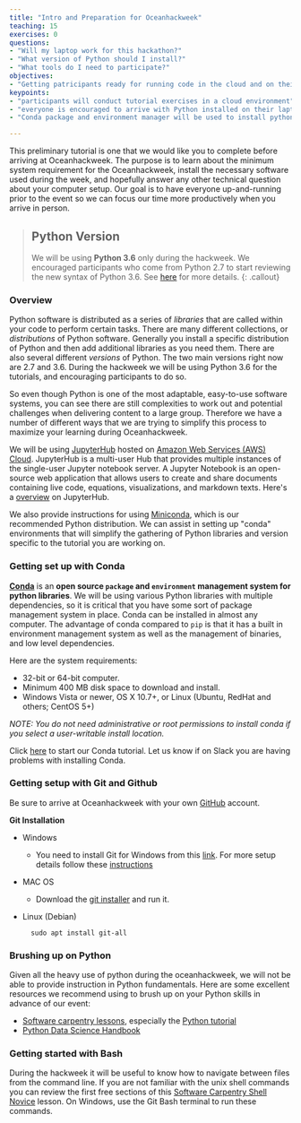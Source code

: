 ```yaml
---
title: "Intro and Preparation for Oceanhackweek"
teaching: 15
exercises: 0
questions:
- "Will my laptop work for this hackathon?"
- "What version of Python should I install?"
- "What tools do I need to participate?" 
objectives:
- "Getting patricipants ready for running code in the cloud and on their local machines during the geohackweek"
keypoints:
- "participants will conduct tutorial exercises in a cloud environment"
- "everyone is encouraged to arrive with Python installed on their laptop for the project work"
- "Conda package and environment manager will be used to install python and other libraries"

---
```

This preliminary tutorial is one that we would like you to complete before arriving at Oceanhackweek. The purpose is to learn about the minimum system requirement for the Oceanhackweek, install the necessary software used during the week, and hopefully answer any other technical question about your computer setup. Our goal is to have everyone up-and-running prior to the event so we can focus our time more productively when you arrive in person.

> ## Python Version
> We will be using **Python 3.6** only during the hackweek. We encouraged participants who come from Python 2.7 to start reviewing the new syntax of Python 3.6.
> See [here](https://wiki.python.org/moin/Python2orPython3) for more details.
{: .callout}

### Overview

Python software is distributed as a series of *libraries* that are called within your code to perform certain tasks. There are many different collections, or *distributions* of Python software. Generally you install a specific distribution of Python and then add additional libraries as you need them. There are also several different *versions* of Python. The two main versions right now are 2.7 and 3.6. During the hackweek we will be using Python 3.6 for the tutorials, and encouraging participants to do so.

So even though Python is one of the most adaptable, easy-to-use software systems, you can see there are still complexities to work out and potential challenges when delivering content to a large group. Therefore we have a number of different ways that we are trying to simplify this process to maximize your learning during Oceanhackweek.

We will be using [JupyterHub](https://jupyterhub.readthedocs.io/en/latest/) hosted on [Amazon Web Services (AWS) Cloud](https://aws.amazon.com/). JupyterHub is a multi-user Hub that provides multiple instances of the single-user Jupyter notebook server. A Jupyter Notebook is an open-source web application that allows users to create and share documents containing live code, equations, visualizations, and markdown texts. Here's a [overview](https://www.slideshare.net/willingc/jupyterhub-a-thing-explainer-overview?from_action=save) on JupyterHub.

We also provide instructions for using [Miniconda](https://conda.io/miniconda.html), which is our recommended Python distribution. We can assist in setting up "conda" environments that will simplify the gathering of Python libraries and version specific to the tutorial you are working on.

### Getting set up with Conda

[**Conda**](http://conda.pydata.org/docs/) is an **open source `package` and `environment` management system for python libraries**. We will be using various
Python libraries with multiple dependencies, so it is critical that you have some sort of 
package management system in place. Conda can be installed in almost any computer. The advantage of conda compared to `pip` is that it has a built in environment management system as well as the management of binaries, and low level dependencies.

Here are the system requirements:

- 32-bit or 64-bit computer.
- Minimum 400 MB disk space to download and install.
- Windows Vista or newer, OS X 10.7+, or Linux (Ubuntu, RedHat and others; CentOS 5+)

*NOTE: You do not need administrative or root permissions to install conda if you select a user-writable install location.*

Click [here](/01-conda-tutorial/) to start our Conda tutorial. Let us know if on Slack you are having problems with installing Conda.

### Getting setup with Git and Github

Be sure to arrive at Oceanhackweek with your own [GitHub](https://github.com/) account.

**Git Installation**

* Windows
  - You need to install Git for Windows from this [link](https://gitforwindows.org/). For more setup details follow these [instructions](https://carpentries.github.io/workshop-template/#shell)

* MAC OS

  - Download the [git installer](https://git-scm.com/download/mac) and run it.

* Linux (Debian)

  ```
    sudo apt install git-all
  ```

<!--### Getting setup with JupyterHub on AWS-->
<!--
For those who have joined the oceanhackweek [participants_2018 team](https://github.com/orgs/oceanhackweek/teams/participants_2018/members) in github, Myou can try accessing the Jupyterhub server we will be using throughout the program by clicking [here](#). Make sure you are able to select the Python 3 kernel on the top right corner when you click on the "New" button. You will be logging into Jupyterhub using your Github credentials.-->

### Brushing up on Python

Given all the heavy use of python during the oceanhackweek, we will not be able to provide instruction in Python fundamentals. Here are some excellent resources we recommend using to brush up on your Python skills in advance of our event:

* [Software carpentry lessons](https://software-carpentry.org/lessons/), especially the [Python tutorial](http://swcarpentry.github.io/python-novice-inflammation/)
* [Python Data Science Handbook](https://github.com/jakevdp/PythonDataScienceHandbook)

### Getting started with Bash

During the hackweek it will be useful to know how to navigate between files from the command line. If you are not familiar with the unix shell commands you can review the first free sections of this [Software Carpentry Shell Novice](https://swcarpentry.github.io/shell-novice/) lesson. On Windows, use the Git Bash terminal to run these commands. 
  
